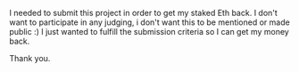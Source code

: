 I needed to submit this project in order to get my staked Eth back. I don't want to participate in any judging, i don't want this to be mentioned or made public :) I just wanted to fulfill the submission criteria so I can get my money back. 

Thank you. 
